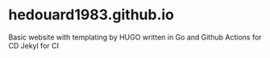 # hedouard1983.github.io
Basic website with templating by HUGO written in Go and Github Actions for CD Jekyl for CI
